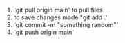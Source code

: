 1) 'git pull origin main' to pull files
2) to save changes made "git add .'
3) 'git commit -m "something random"'
4) 'git push origin main'
